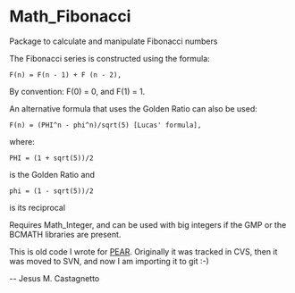 Math_Fibonacci
==============

Package to calculate and manipulate Fibonacci numbers

The Fibonacci series is constructed using the formula:

    F(n) = F(n - 1) + F (n - 2),

By convention: F(0) = 0, and F(1) = 1.

An alternative formula that uses the Golden Ratio can also be used:

    F(n) = (PHI^n - phi^n)/sqrt(5) [Lucas' formula],

where:
    
    PHI = (1 + sqrt(5))/2 

is the Golden Ratio and

    phi = (1 - sqrt(5))/2
    
is its reciprocal

Requires Math_Integer, and can be used with big integers if the GMP or
the BCMATH libraries are present.
 
This is old code I wrote for [PEAR](http://pear.php.net). 
Originally it was tracked in CVS, then it was moved to SVN, 
and now I am importing it to git :-)

-- Jesus M. Castagnetto
